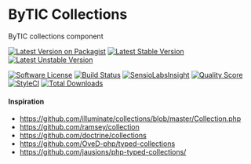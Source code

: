 # ByTIC Collections
ByTIC collections component

[![Latest Version on Packagist](https://img.shields.io/packagist/v/bytic/collections.svg?style=flat-square)](https://packagist.org/packages/bytic/collections)
[![Latest Stable Version](https://poser.pugx.org/bytic/collections/v/stable)](https://packagist.org/packages/bytic/collections)
[![Latest Unstable Version](https://poser.pugx.org/bytic/collections/v/unstable)](https://packagist.org/packages/bytic/collections)

[![Software License](https://img.shields.io/badge/license-MIT-brightgreen.svg?style=flat-square)](LICENSE)
[![Build Status](https://img.shields.io/travis/ByTIC/framework/master.svg?style=flat-square)](https://travis-ci.org/ByTIC/framework)
[![SensioLabsInsight](https://insight.sensiolabs.com/projects/92329f47-7940-4b14-91e9-45330b887bdd/mini.png)](https://insight.sensiolabs.com/projects/92329f47-7940-4b14-91e9-45330b887bdd)
[![Quality Score](https://img.shields.io/scrutinizer/g/bytic/collections.svg?style=flat-square)](https://scrutinizer-ci.com/g/bytic/collections)
[![StyleCI](https://styleci.io/repos/118474281/shield?branch=master)](https://styleci.io/repos/118474281)
[![Total Downloads](https://img.shields.io/packagist/dt/bytic/collections.svg?style=flat-square)](https://packagist.org/packages/bytic/collections)


#### Inspiration
* https://github.com/illuminate/collections/blob/master/Collection.php
* https://github.com/ramsey/collection
* https://github.com/doctrine/collections
* https://github.com/OveD-php/typed-collections
* https://github.com/jausions/php-typed-collections/